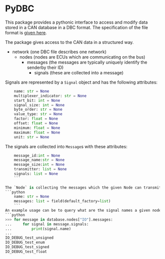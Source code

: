 # PyDBC

This package provides a pythonic interface to access and modify data stored in a CAN database
in a DBC format. The specification of the file format is 
[given here](http://read.pudn.com/downloads766/ebook/3041455/DBC_File_Format_Documentation.pdf).

The package gives access to the CAN data in a structured way.

* network (one DBC file describes one network)
    * nodes (nodes are ECUs which are communicating on the bus)
        * messages (the messages are typically uniquely identify the senderby their ID)
            * signals (these are collected into a message)
            
Signals are represented by a `Signal` object and has the following attributes:
```python
    name: str = None
    multiplexer_indicator: str = None
    start_bit: int = None
    signal_size: int = None
    byte_order: str = None
    value_type: str = None
    factor: float = None
    offset: float = None
    minimum: float = None
    maximum: float = None
    unit: str = None
```

The signals are collected into `Message`s with these attributes:
```python
    message_id:int = None
    message_name:str = None
    message_size:int = None
    transmitter: list = None
    signals: list = None
    ```
    
The `Node` is collecting the messages which the given Node can transmit:
```python
    name: str = None
    messages: list = field(default_factory=list)
    ```
An example usage can be to query what are the signal names a given node sends:
```python
>>> for message in database.nodes["IO"].messages:
...     for signal in message.signals:
...         print(signal.name)
...     
IO_DEBUG_test_unsigned
IO_DEBUG_test_enum
IO_DEBUG_test_signed
IO_DEBUG_test_float
```

